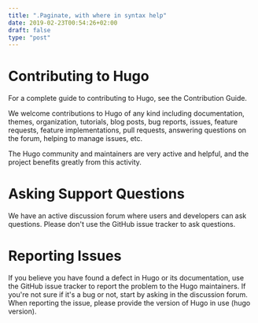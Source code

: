 ```yaml
---
title: ".Paginate, with where in syntax help"
date: 2019-02-23T00:54:26+02:00
draft: false
type: "post"
---
```


# Contributing to Hugo
For a complete guide to contributing to Hugo, see the Contribution Guide.

We welcome contributions to Hugo of any kind including documentation, themes, organization, tutorials, blog posts, bug reports, issues, feature requests, feature implementations, pull requests, answering questions on the forum, helping to manage issues, etc.

The Hugo community and maintainers are very active and helpful, and the project benefits greatly from this activity.

# Asking Support Questions
We have an active discussion forum where users and developers can ask questions. Please don't use the GitHub issue tracker to ask questions.

# Reporting Issues
If you believe you have found a defect in Hugo or its documentation, use the GitHub issue tracker to report the problem to the Hugo maintainers. If you're not sure if it's a bug or not, start by asking in the discussion forum. When reporting the issue, please provide the version of Hugo in use (hugo version).

